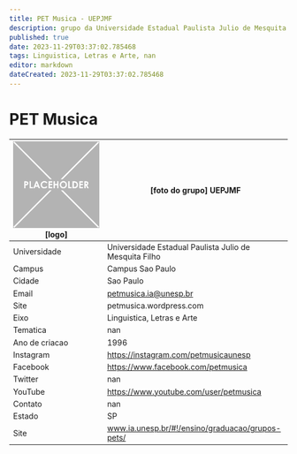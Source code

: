 ```yaml
---
title: PET Musica - UEPJMF
description: grupo da Universidade Estadual Paulista Julio de Mesquita Filho
published: true
date: 2023-11-29T03:37:02.785468
tags: Linguistica, Letras e Arte, nan
editor: markdown
dateCreated: 2023-11-29T03:37:02.785468
---
```


# PET Musica


| ![placeholder.png](/placeholder.png) [logo] | [foto do grupo] UEPJMF         |
| ------------------------------------------- | ------------------------------------------------- |
| Universidade                                | Universidade Estadual Paulista Julio de Mesquita Filho      |
| Campus                                      | Campus Sao Paulo            |
| Cidade                                      | Sao Paulo             |
| Email                                       | petmusica.ia@unesp.br             |
| Site                                        | petmusica.wordpress.com              |
| Eixo                                        | Linguistica, Letras e Arte              |
| Tematica                                    | nan          |
| Ano de criacao                              | 1996        |
| Instagram                                   | https://instagram.com/petmusicaunesp         |
| Facebook                                    | https://www.facebook.com/petmusica          |
| Twitter                                     | nan           |
| YouTube                                     | https://www.youtube.com/user/petmusica           |
| Contato                                     | nan         |
| Estado                                      |  SP            |
| Site                                        | www.ia.unesp.br/#!/ensino/graduacao/grupos-pets/ |

